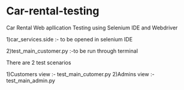 # Car-rental-testing
Car Rental Web apllication Testing using Selenium IDE and Webdriver

1)car_services.side :- to be opened in selenium IDE

2)test_main_customer.py :-to be run through terminal

There are 2 test scenarios

1)Customers view :- test_main_cutomer.py
2)Admins view :- test_main_admin.py
